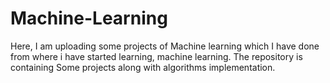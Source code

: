 # Machine-Learning
Here, I am uploading some projects of Machine learning which I have done from where i have started learning, machine learning. The repository is containing Some projects along with algorithms implementation.
